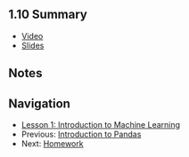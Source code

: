## 1.10 Summary

* [Video](https://drive.google.com/file/d/1h2oFLFluamOvBkHuPW4FuO5qP6zTVkX0/view)
* [Slides](https://www.slideshare.net/AlexeyGrigorev/ml-zoomcamp-110-summary)


## Notes


## Navigation

* [Lesson 1: Introduction to Machine Learning](../)
* Previous: [Introduction to Pandas](09-pandas.md)
* Next: [Homework](homework.md)